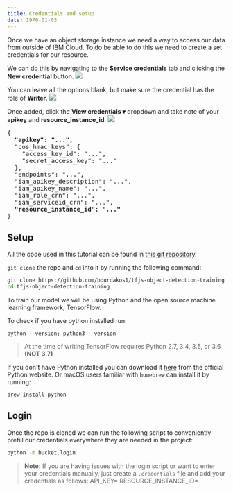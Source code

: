 ```yaml
---
title: Credentials and setup
date: 1970-01-03
---
```

Once we have an object storage instance we need a way to access our data from outside of IBM Cloud.
To do be able to do this we need to create a set credentials for our resource.

We can do this by navigating to the **Service credentials** tab and clicking the **New credential** button.
![](https://d2mxuefqeaa7sj.cloudfront.net/s_E7D1C1E8D801F89315B72C10AD83AE795982C7EB84F7BA48CECD8A576B02D6CC_1539807399869_Screen+Shot+2018-10-17+at+3.00.09+PM.png)

You can leave all the options blank, but make sure the credential has the role of **Writer**.
![](https://d2mxuefqeaa7sj.cloudfront.net/s_E7D1C1E8D801F89315B72C10AD83AE795982C7EB84F7BA48CECD8A576B02D6CC_1539805631823_Screen+Shot+2018-10-17+at+3.00.17+PM.png)

Once added, click the **View credentials ▾** dropdown and take note of your **apikey** and **resource_instance_id**.
![](https://d2mxuefqeaa7sj.cloudfront.net/s_E7D1C1E8D801F89315B72C10AD83AE795982C7EB84F7BA48CECD8A576B02D6CC_1539805788894_Screen+Shot+2018-10-17+at+2.41.53+PM.png)

<pre>
{
  <b>"apikey": "...",</b>
  "cos_hmac_keys": {
    "access_key_id": "...",
    "secret_access_key": "..."
  },
  "endpoints": "...",
  "iam_apikey_description": "...",
  "iam_apikey_name": "...",
  "iam_role_crn": "...",
  "iam_serviceid_crn": "...",
  <b>"resource_instance_id": "..."</b>
}
</pre>

## Setup
All the code used in this tutorial can be found in [this git repository](https://github.com/bourdakos1/tfjs-object-detection-training).

`git clone` the repo and `cd` into it by running the following command:
```bash
git clone https://github.com/bourdakos1/tfjs-object-detection-training.git &&
cd tfjs-object-detection-training
```

To train our model we will be using Python and the open source machine learning framework, TensorFlow.

To check if you have python installed run:
```
python --version; python3 --version
```
> At the time of writing TensorFlow requires Python 2.7, 3.4, 3.5, or 3.6 **(NOT 3.7)**

If you don't have Python installed you can download it [here](https://www.python.org/downloads/release/python-367/) from the official Python website. Or macOS users familiar with `homebrew` can install it by running:
```
brew install python
```

## Login
Once the repo is cloned we can run the following script to conveniently prefill our credentials everywhere they are needed in the project:
```bash
python -m bucket.login
```

> **Note:** If you are having issues with the login script or want to enter your credentials manually, just create a `.credentials` file and add your credentials as follows:
> API_KEY=
> RESOURCE_INSTANCE_ID=

